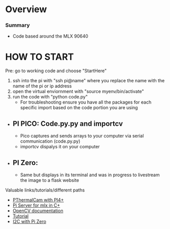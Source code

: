 # Overview
### Summary
- Code based around the MLX 90640

# HOW TO START
Pre: go to working code and choose "StartHere"
1. ssh into the pi with "ssh pi@name" where you replace the name with the name of the pi or ip address
2. open the virtual enviornment with "source myenv/bin/activate"
3. run the code with "python code.py"
     - For troubleshooting ensure you have all the packages for each specific import based on the code portion you are using

  - PI PICO: Code.py.py and importcv
    ---
    - Pico captures and sends arrays to your computer via serial communication (code.py.py)
    - importcv dispalys it on your computer
  - PI Zero:
      ---
    - Same but displays in its terminal and was in progress to livestream the image to a flask website 




Valuable links/tutorials/different paths
- [PThermalCam with PI4+](https://pypi.org/project/pithermalcam/)
- [Pi Server for mlx in C+](https://github.com/Samox1/ESP_Thermal_Camera_WebServer)
- [OpenCV documentation](https://docs.opencv.org/)
- [Tutorial](https://makersportal.com/blog/2020/6/8/high-resolution-thermal-camera-with-raspberry-pi-and-mlx90640)
- [I2C with Pi Zero](https://maxbotix.com/blogs/blog/setup-raspberry-pi-zero-for-i2c-sensor?srsltid=AfmBOoqUTfzDqjKhgLzmXYsK0Dl4vK7O5eg-BZ37kyQU6nLxgZZl5ZEw)
